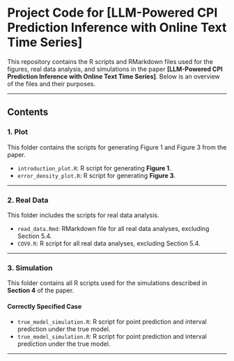 # Project Code for [LLM-Powered CPI Prediction Inference with Online Text Time Series]

This repository contains the R scripts and RMarkdown files used for the figures, real data analysis, and simulations in the paper **[LLM-Powered CPI Prediction Inference with Online Text Time Series]**. Below is an overview of the files and their purposes.

---

## **Contents**

### **1. Plot**
This folder contains the scripts for generating Figure 1 and Figure 3 from the paper.
- `introduction_plot.R`: R script for generating **Figure 1**.
- `error_density_plot.R`: R script for generating **Figure 3**.

---

### **2. Real Data**
This folder includes the scripts for real data analysis.
- `read_data.Rmd`: RMarkdown file for all real data analyses, excluding Section 5.4.
- `COV9.R`: R script for all real data analyses, excluding Section 5.4.

---

### **3. Simulation**
This folder contains all R scripts used for the simulations described in **Section 4** of the paper.

#### **Correctly Specified Case**
- `true_model_simulation.R`: R script for point prediction and interval prediction under the true model.
- `true_model_simulation.R`: R script for point prediction and interval prediction under the true model.

---
